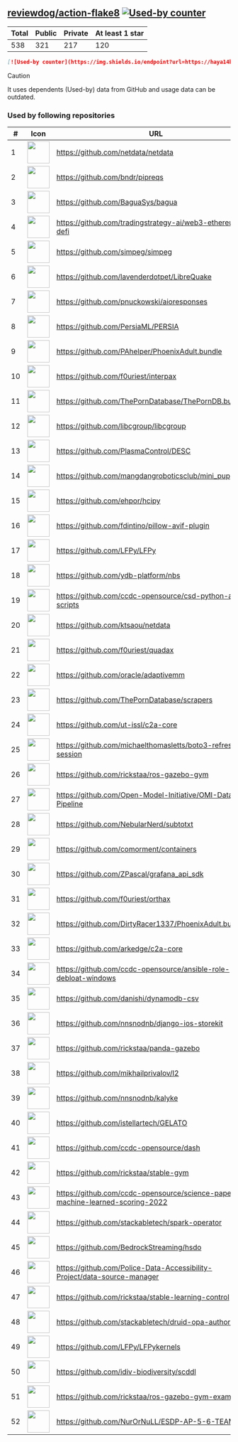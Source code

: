 





## [reviewdog/action-flake8](https://github.com/reviewdog/action-flake8) [![Used-by counter](https://img.shields.io/endpoint?url=https://haya14busa.github.io/github-used-by/data/reviewdog/action-flake8/shieldsio.json)](https://github.com/haya14busa/github-used-by/tree/main/repo/reviewdog/action-flake8)

| Total | Public | Private | At least 1 star
| ----- | ------ | ------- | ---------------
| 538 | 321 | 217 | 120 |

```md
[![Used-by counter](https://img.shields.io/endpoint?url=https://haya14busa.github.io/github-used-by/data/reviewdog/action-flake8/shieldsio.json)](https://github.com/haya14busa/github-used-by/tree/main/repo/reviewdog/action-flake8)
```

> [!CAUTION]
> It uses dependents (Used-by) data from GitHub and usage data can be outdated.

### Used by following repositories

| # | Icon | URL | Stars |
| -- | -- | -- | -- | 
|1|<img src="https://github.com/netdata.png" width=50 height=50>|https://github.com/netdata/netdata|76278|
|2|<img src="https://github.com/bndr.png" width=50 height=50>|https://github.com/bndr/pipreqs|7343|
|3|<img src="https://github.com/BaguaSys.png" width=50 height=50>|https://github.com/BaguaSys/bagua|881|
|4|<img src="https://github.com/tradingstrategy-ai.png" width=50 height=50>|https://github.com/tradingstrategy-ai/web3-ethereum-defi|735|
|5|<img src="https://github.com/simpeg.png" width=50 height=50>|https://github.com/simpeg/simpeg|585|
|6|<img src="https://github.com/lavenderdotpet.png" width=50 height=50>|https://github.com/lavenderdotpet/LibreQuake|573|
|7|<img src="https://github.com/pnuckowski.png" width=50 height=50>|https://github.com/pnuckowski/aioresponses|550|
|8|<img src="https://github.com/PersiaML.png" width=50 height=50>|https://github.com/PersiaML/PERSIA|409|
|9|<img src="https://github.com/PAhelper.png" width=50 height=50>|https://github.com/PAhelper/PhoenixAdult.bundle|377|
|10|<img src="https://github.com/f0uriest.png" width=50 height=50>|https://github.com/f0uriest/interpax|224|
|11|<img src="https://github.com/ThePornDatabase.png" width=50 height=50>|https://github.com/ThePornDatabase/ThePornDB.bundle|222|
|12|<img src="https://github.com/libcgroup.png" width=50 height=50>|https://github.com/libcgroup/libcgroup|168|
|13|<img src="https://github.com/PlasmaControl.png" width=50 height=50>|https://github.com/PlasmaControl/DESC|139|
|14|<img src="https://github.com/mangdangroboticsclub.png" width=50 height=50>|https://github.com/mangdangroboticsclub/mini_pupper_ros|124|
|15|<img src="https://github.com/ehpor.png" width=50 height=50>|https://github.com/ehpor/hcipy|122|
|16|<img src="https://github.com/fdintino.png" width=50 height=50>|https://github.com/fdintino/pillow-avif-plugin|112|
|17|<img src="https://github.com/LFPy.png" width=50 height=50>|https://github.com/LFPy/LFPy|83|
|18|<img src="https://github.com/ydb-platform.png" width=50 height=50>|https://github.com/ydb-platform/nbs|80|
|19|<img src="https://github.com/ccdc-opensource.png" width=50 height=50>|https://github.com/ccdc-opensource/csd-python-api-scripts|80|
|20|<img src="https://github.com/ktsaou.png" width=50 height=50>|https://github.com/ktsaou/netdata|79|
|21|<img src="https://github.com/f0uriest.png" width=50 height=50>|https://github.com/f0uriest/quadax|70|
|22|<img src="https://github.com/oracle.png" width=50 height=50>|https://github.com/oracle/adaptivemm|67|
|23|<img src="https://github.com/ThePornDatabase.png" width=50 height=50>|https://github.com/ThePornDatabase/scrapers|66|
|24|<img src="https://github.com/ut-issl.png" width=50 height=50>|https://github.com/ut-issl/c2a-core|55|
|25|<img src="https://github.com/michaelthomasletts.png" width=50 height=50>|https://github.com/michaelthomasletts/boto3-refresh-session|47|
|26|<img src="https://github.com/rickstaa.png" width=50 height=50>|https://github.com/rickstaa/ros-gazebo-gym|45|
|27|<img src="https://github.com/Open-Model-Initiative.png" width=50 height=50>|https://github.com/Open-Model-Initiative/OMI-Data-Pipeline|35|
|28|<img src="https://github.com/NebularNerd.png" width=50 height=50>|https://github.com/NebularNerd/subtotxt|30|
|29|<img src="https://github.com/comorment.png" width=50 height=50>|https://github.com/comorment/containers|30|
|30|<img src="https://github.com/ZPascal.png" width=50 height=50>|https://github.com/ZPascal/grafana_api_sdk|29|
|31|<img src="https://github.com/f0uriest.png" width=50 height=50>|https://github.com/f0uriest/orthax|25|
|32|<img src="https://github.com/DirtyRacer1337.png" width=50 height=50>|https://github.com/DirtyRacer1337/PhoenixAdult.bundle|23|
|33|<img src="https://github.com/arkedge.png" width=50 height=50>|https://github.com/arkedge/c2a-core|21|
|34|<img src="https://github.com/ccdc-opensource.png" width=50 height=50>|https://github.com/ccdc-opensource/ansible-role-debloat-windows|19|
|35|<img src="https://github.com/danishi.png" width=50 height=50>|https://github.com/danishi/dynamodb-csv|19|
|36|<img src="https://github.com/nnsnodnb.png" width=50 height=50>|https://github.com/nnsnodnb/django-ios-storekit|19|
|37|<img src="https://github.com/rickstaa.png" width=50 height=50>|https://github.com/rickstaa/panda-gazebo|18|
|38|<img src="https://github.com/mikhailprivalov.png" width=50 height=50>|https://github.com/mikhailprivalov/l2|18|
|39|<img src="https://github.com/nnsnodnb.png" width=50 height=50>|https://github.com/nnsnodnb/kalyke|18|
|40|<img src="https://github.com/istellartech.png" width=50 height=50>|https://github.com/istellartech/GELATO|16|
|41|<img src="https://github.com/ccdc-opensource.png" width=50 height=50>|https://github.com/ccdc-opensource/dash|12|
|42|<img src="https://github.com/rickstaa.png" width=50 height=50>|https://github.com/rickstaa/stable-gym|11|
|43|<img src="https://github.com/ccdc-opensource.png" width=50 height=50>|https://github.com/ccdc-opensource/science-paper-rf-machine-learned-scoring-2022|10|
|44|<img src="https://github.com/stackabletech.png" width=50 height=50>|https://github.com/stackabletech/spark-operator|9|
|45|<img src="https://github.com/BedrockStreaming.png" width=50 height=50>|https://github.com/BedrockStreaming/hsdo|7|
|46|<img src="https://github.com/Police-Data-Accessibility-Project.png" width=50 height=50>|https://github.com/Police-Data-Accessibility-Project/data-source-manager|6|
|47|<img src="https://github.com/rickstaa.png" width=50 height=50>|https://github.com/rickstaa/stable-learning-control|6|
|48|<img src="https://github.com/stackabletech.png" width=50 height=50>|https://github.com/stackabletech/druid-opa-authorizer|6|
|49|<img src="https://github.com/LFPy.png" width=50 height=50>|https://github.com/LFPy/LFPykernels|6|
|50|<img src="https://github.com/idiv-biodiversity.png" width=50 height=50>|https://github.com/idiv-biodiversity/scddl|5|
|51|<img src="https://github.com/rickstaa.png" width=50 height=50>|https://github.com/rickstaa/ros-gazebo-gym-examples|5|
|52|<img src="https://github.com/NurOrNuLL.png" width=50 height=50>|https://github.com/NurOrNuLL/ESDP-AP-5-6-TEAM-2|5|
